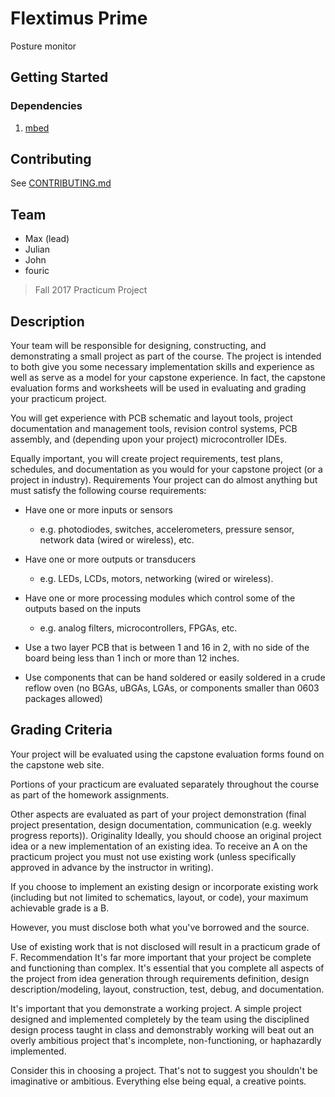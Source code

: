 # Flextimus Prime

Posture monitor

## Getting Started

### Dependencies

1. [mbed](https://os.mbed.com/docs/v5.6/tools/setup.html)

## Contributing

See [CONTRIBUTING.md](https://github.com/pdxjohnny/flextimus-prime/blob/master/CONTRIBUTING.md)

## Team

- Max (lead)
- Julian
- John
- fouric

> Fall 2017
> Practicum Project

## Description

Your team will be responsible for designing, constructing, and demonstrating a small project as part of the course. The project is intended to both give you some necessary implementation skills and experience as well as serve as a model for your capstone experience. In fact, the capstone evaluation forms and worksheets will be used in evaluating and grading your practicum project.

You will get experience with PCB schematic and layout tools, project documentation and management tools, revision control systems, PCB assembly, and (depending upon your project) microcontroller IDEs.

Equally important, you will create project requirements, test plans, schedules, and documentation as you would for your capstone project (or a project in industry). Requirements Your project can do almost anything but must satisfy the following course requirements:

- Have one or more inputs or sensors
  - e.g. photodiodes, switches, accelerometers, pressure sensor, network data (wired or wireless), etc.

- Have one or more outputs or transducers
  - e.g. LEDs, LCDs, motors, networking (wired or wireless).

- Have one or more processing modules which control some of the outputs based on the inputs
  - e.g. analog filters, microcontrollers, FPGAs, etc.

- Use a two layer PCB that is between 1 and 16 in 2, with no side of the board being less than 1 inch or more than 12 inches.

- Use components that can be hand soldered or easily soldered in a crude reflow oven (no BGAs, uBGAs, LGAs, or components smaller than 0603 packages allowed)

## Grading Criteria

Your project will be evaluated using the capstone evaluation forms found on the capstone web site.

Portions of your practicum are evaluated separately throughout the course as part of the homework assignments.

Other aspects are evaluated as part of your project demonstration (final project presentation, design documentation, communication (e.g. weekly progress reports)). Originality Ideally, you should choose an original project idea or a new implementation of an existing idea. To receive an A on the practicum project you must not use existing work (unless specifically approved in advance by the instructor in writing).

If you choose to implement an existing design or incorporate existing work (including but not limited to schematics, layout, or code), your maximum achievable grade is a B.

However, you must disclose both what you've borrowed and the source.

Use of existing work that is not disclosed will result in a practicum grade of F. Recommendation It's far more important that your project be complete and functioning than complex. It's essential that you complete all aspects of the project from idea generation through requirements definition, design description/modeling, layout, construction, test, debug, and documentation.

It's important that you demonstrate a working project. A simple project designed and implemented completely by the team using the disciplined design process taught in class and demonstrably working will beat out an overly ambitious project that's incomplete, non-functioning, or haphazardly implemented.

Consider this in choosing a project. That's not to suggest you shouldn't be imaginative or ambitious. Everything else being equal, a creative points.
